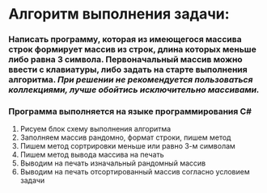# **Алгоритм выполнения задачи:**

### Написать программу, которая из имеющегося массива строк формирует массив из строк, длина которых меньше либо равна 3 символа. Первоначальный массив можно ввести с клавиатуры, либо задать на старте выполнения алгоритма. *При решении не рекомендуется пользоваться коллекциями, лучше обойтись исключительно массивами.*

### Программа выполняется на языке программирования C#

1. Рисуем блок схему выполнения алгоритма
2. Заполняем массив рандомно, формат строки, пишем метод
3. Пишем метод сортрировки меньше или равно 3-м символам
4. Пишем метод вывода массива на печать
5. Выводим на печать изначальный рандомный массив
6. Выводим на печать отсортированный массив согласно условием задачи
